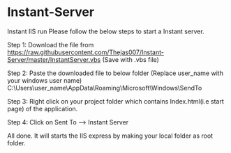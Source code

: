 # Instant-Server
Instant IIS run
Please follow the below steps to start a Instant server.

Step 1:  Download the file from https://raw.githubusercontent.com/Thejas007/Instant-Server/master/InstantServer.vbs (Save with .vbs file)

Step 2: Paste the downloaded file to below folder (Replace user_name with your windows user name)
C:\Users\user_name\AppData\Roaming\Microsoft\Windows\SendTo

Step 3: Right click on your project folder which contains Index.html(i.e start page) of the application.

Step 4: Click on Sent To --> Instant Server

All done. It will starts the IIS express by making your local folder as root folder.
